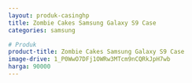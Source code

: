 ```yaml
---
layout: produk-casinghp
title: Zombie Cakes Samsung Galaxy S9 Case
categories: samsung

# Produk
product-title: Zombie Cakes Samsung Galaxy S9 Case
image-drive: 1_P0WwO7DFj1OWRw3MTcm9nCQRkJpH7wb
harga: 90000
---
```

